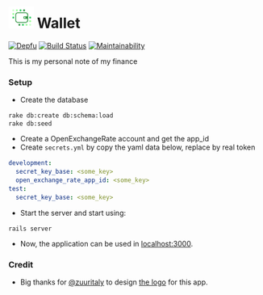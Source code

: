 # ![Wallet Logo](app/assets/images/wallet-logo.png) Wallet

[![Depfu](https://badges.depfu.com/badges/e14f8a02ff6e4dd1d3b54689fd3cc5fe/overview.svg)](https://depfu.com/github/hieuk09/wallet)
[![Build Status](https://travis-ci.org/hieuk09/wallet.svg?branch=master)](https://travis-ci.org/hieuk09/wallet)
[![Maintainability](https://api.codeclimate.com/v1/badges/0b3fc614dbd5106f18da/maintainability)](https://codeclimate.com/github/hieuk09/wallet/maintainability)

This is my personal note of my finance

### Setup

- Create the database

```shell
rake db:create db:schema:load
rake db:seed
```

- Create a OpenExchangeRate account and get the app_id
- Create `secrets.yml` by copy the yaml data below, replace by real token

```yaml
development:
  secret_key_base: <some_key>
  open_exchange_rate_app_id: <some_key>
test:
  secret_key_base: <some_key>
```

- Start the server and start using:

```shell
rails server
```

- Now, the application can be used in [localhost:3000](http://localhost:3000).

### Credit

- Big thanks for [@zuuritaly](https://github.com/zuuritaly) to design
[the logo](https://github.com/hieuk09/wallet/issues/37#issuecomment-399676126) for this app.
